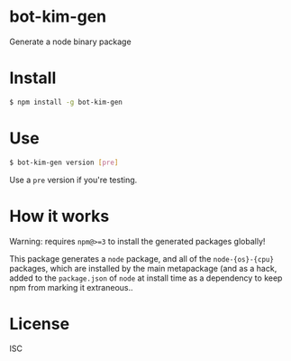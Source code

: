 # bot-kim-gen

Generate a node binary package

# Install

```bash
$ npm install -g bot-kim-gen
```

# Use

```bash
$ bot-kim-gen version [pre]
```

Use a `pre` version if you're testing.

# How it works

Warning: requires `npm@>=3` to install the generated packages globally!

This package generates a `node` package, and all of the `node-{os}-{cpu}` packages, which are installed by the main metapackage (and as a hack, added to the `package.json` of `node` at install time as a dependency to keep npm from marking it extraneous..

# License

ISC
